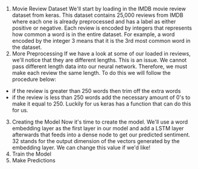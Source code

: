 1. Movie Review  Dataset
We'll start by loading in the IMDB movie review dataset from keras. This dataset contains 25,000 reviews from IMDB where each one is already preprocessed and has a label as either positive or negative. Each review is encoded by integers that represents how common a word is in the entire dataset. For example, a word encoded by the integer 3 means that it is the 3rd most common word in the dataset.
2. More Preprocessing
If we have a look at some of our loaded in reviews, we'll notice that they are different lengths. This is an issue. We cannot pass different length data into our neural network. Therefore, we must make each review the same length. To do this we will follow the procedure below:
- if the review is greater than 250 words then trim off the extra words
- if the review is less than 250 words add the necessary amount of 0's to make it equal to 250.
Luckily for us keras has a function that can do this for us.
3. Creating the Model
Now it's time to create the model. We'll use a word embedding layer as the first layer in our model and add a LSTM layer afterwards that feeds into a dense node to get our predicted sentiment. 
32 stands for the output dimension of the vectors generated by the embedding layer. We can change this value if we'd like!
4. Train the Model
5. Make Predictions




